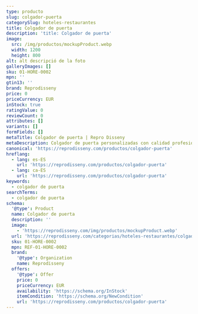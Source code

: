 ```yaml
---
type: producto
slug: colgador-puerta
categorySlug: hoteles-restaurantes
title: Colgador de puerta
description: 'title: Colgador de puerta'
image:
  src: /img/productos/mockupProduct.webp
  width: 1200
  height: 800
alt: alt descripció de la foto
galleryImages: []
sku: 01-HORE-0002
mpn: ''
gtin13: ''
brand: Reprodisseny
price: 0
priceCurrency: EUR
inStock: true
ratingValue: 0
reviewCount: 0
attributes: []
variants: []
formFields: []
metaTitle: Colgador de puerta | Repro Disseny
metaDescription: Colgador de puerta personalizadas con calidad profesional en Cataluña.
canonical: 'https://reprodisseny.com/productos/colgador-puerta'
hreflang:
  - lang: es-ES
    url: 'https://reprodisseny.com/productos/colgador-puerta'
  - lang: ca-ES
    url: 'https://reprodisseny.com/productos/colgador-puerta'
keywords:
  - colgador de puerta
searchTerms:
  - colgador de puerta
schema:
  '@type': Product
  name: Colgador de puerta
  description: ''
  image:
    - 'https://reprodisseny.com/img/productos/mockupProduct.webp'
  url: 'https://reprodisseny.com/categorias/hoteles-restaurantes/colgador-puerta'
  sku: 01-HORE-0002
  mpn: REF-01-HORE-0002
  brand:
    '@type': Organization
    name: Reprodisseny
  offers:
    '@type': Offer
    price: 0
    priceCurrency: EUR
    availability: 'https://schema.org/InStock'
    itemCondition: 'https://schema.org/NewCondition'
    url: 'https://reprodisseny.com/productos/colgador-puerta'
---
```


